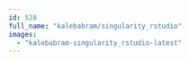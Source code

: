 ```yaml
---
id: 528
full_name: "kalebabram/singularity_rstudio"
images: 
  - "kalebabram-singularity_rstudio-latest"
---
```

